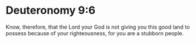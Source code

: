 # Deuteronomy 9:6

Know, therefore, that the Lord your God is not giving you this good land to possess because of your righteousness, for you are a stubborn people.
